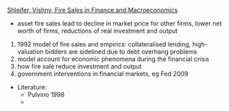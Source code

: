 [Shleifer, Vishny, Fire Sales in Finance and Macroeconomics ](https://rcpedia.stanford.edu/yen/webBasedCompute.html)
- asset fire sales lead to decline in market price for other firms, lower net worth of firms, reductions of real investment and output
1. 1992 model of fire sales and empirics: collateralised lending, high-valuation bidders are sidelined due to debt overhang problems 
2. model account for economic phenomena during the financial crisis
3. how fire sale reduce investment and output
4. government interventions in financial markets, eg Fed 2009
- Literature:
  - Pulvino 1998
  - 



